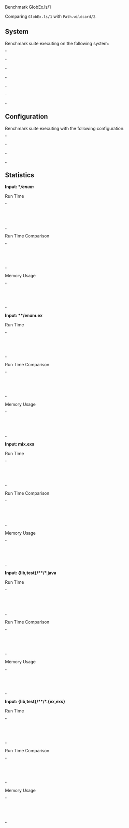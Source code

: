 Benchmark GlobEx.ls/1

Comparing `GlobEx.ls/1` with `Path.wildcard/2`.


## System

Benchmark suite executing on the following system:

<table style="width: 1%">
  <tr>
    <th style="width: 1%; white-space: nowrap">Operating System</th>
    <td>macOS</td>
  </tr><tr>
    <th style="white-space: nowrap">CPU Information</th>
    <td style="white-space: nowrap">Apple M1</td>
  </tr><tr>
    <th style="white-space: nowrap">Number of Available Cores</th>
    <td style="white-space: nowrap">8</td>
  </tr><tr>
    <th style="white-space: nowrap">Available Memory</th>
    <td style="white-space: nowrap">16 GB</td>
  </tr><tr>
    <th style="white-space: nowrap">Elixir Version</th>
    <td style="white-space: nowrap">1.14.4</td>
  </tr><tr>
    <th style="white-space: nowrap">Erlang Version</th>
    <td style="white-space: nowrap">25.3</td>
  </tr>
</table>

## Configuration

Benchmark suite executing with the following configuration:

<table style="width: 1%">
  <tr>
    <th style="width: 1%">:time</th>
    <td style="white-space: nowrap">10 s</td>
  </tr><tr>
    <th>:parallel</th>
    <td style="white-space: nowrap">1</td>
  </tr><tr>
    <th>:warmup</th>
    <td style="white-space: nowrap">2 s</td>
  </tr>
</table>

## Statistics



__Input: **/enum*__

Run Time

<table style="width: 1%">
  <tr>
    <th>Name</th>
    <th style="text-align: right">IPS</th>
    <th style="text-align: right">Average</th>
    <th style="text-align: right">Devitation</th>
    <th style="text-align: right">Median</th>
    <th style="text-align: right">99th&nbsp;%</th>
  </tr>

  <tr>
    <td style="white-space: nowrap">GlobEx.ls/1</td>
    <td style="white-space: nowrap; text-align: right">298.09</td>
    <td style="white-space: nowrap; text-align: right">3.35 ms</td>
    <td style="white-space: nowrap; text-align: right">&plusmn;38.38%</td>
    <td style="white-space: nowrap; text-align: right">3.28 ms</td>
    <td style="white-space: nowrap; text-align: right">5.22 ms</td>
  </tr>

  <tr>
    <td style="white-space: nowrap">Path.wildcard/2</td>
    <td style="white-space: nowrap; text-align: right">291.50</td>
    <td style="white-space: nowrap; text-align: right">3.43 ms</td>
    <td style="white-space: nowrap; text-align: right">&plusmn;18.44%</td>
    <td style="white-space: nowrap; text-align: right">3.35 ms</td>
    <td style="white-space: nowrap; text-align: right">5.11 ms</td>
  </tr>

</table>


Run Time Comparison

<table style="width: 1%">
  <tr>
    <th>Name</th>
    <th style="text-align: right">IPS</th>
    <th style="text-align: right">Slower</th>
  <tr>
    <td style="white-space: nowrap">GlobEx.ls/1</td>
    <td style="white-space: nowrap;text-align: right">298.09</td>
    <td>&nbsp;</td>
  </tr>

  <tr>
    <td style="white-space: nowrap">Path.wildcard/2</td>
    <td style="white-space: nowrap; text-align: right">291.50</td>
    <td style="white-space: nowrap; text-align: right">1.02x</td>
  </tr>

</table>



Memory Usage

<table style="width: 1%">
  <tr>
    <th>Name</th>
    <th style="text-align: right">Average</th>
    <th style="text-align: right">Factor</th>
  </tr>
  <tr>
    <td style="white-space: nowrap">GlobEx.ls/1</td>
    <td style="white-space: nowrap">316.23 KB</td>
    <td>&nbsp;</td>
  </tr>
    <tr>
    <td style="white-space: nowrap">Path.wildcard/2</td>
    <td style="white-space: nowrap">511.40 KB</td>
    <td>1.62x</td>
  </tr>
</table>



__Input: **/enum.ex__

Run Time

<table style="width: 1%">
  <tr>
    <th>Name</th>
    <th style="text-align: right">IPS</th>
    <th style="text-align: right">Average</th>
    <th style="text-align: right">Devitation</th>
    <th style="text-align: right">Median</th>
    <th style="text-align: right">99th&nbsp;%</th>
  </tr>

  <tr>
    <td style="white-space: nowrap">GlobEx.ls/1</td>
    <td style="white-space: nowrap; text-align: right">297.89</td>
    <td style="white-space: nowrap; text-align: right">3.36 ms</td>
    <td style="white-space: nowrap; text-align: right">&plusmn;21.89%</td>
    <td style="white-space: nowrap; text-align: right">3.31 ms</td>
    <td style="white-space: nowrap; text-align: right">5.17 ms</td>
  </tr>

  <tr>
    <td style="white-space: nowrap">Path.wildcard/2</td>
    <td style="white-space: nowrap; text-align: right">285.60</td>
    <td style="white-space: nowrap; text-align: right">3.50 ms</td>
    <td style="white-space: nowrap; text-align: right">&plusmn;18.41%</td>
    <td style="white-space: nowrap; text-align: right">3.43 ms</td>
    <td style="white-space: nowrap; text-align: right">5.18 ms</td>
  </tr>

</table>


Run Time Comparison

<table style="width: 1%">
  <tr>
    <th>Name</th>
    <th style="text-align: right">IPS</th>
    <th style="text-align: right">Slower</th>
  <tr>
    <td style="white-space: nowrap">GlobEx.ls/1</td>
    <td style="white-space: nowrap;text-align: right">297.89</td>
    <td>&nbsp;</td>
  </tr>

  <tr>
    <td style="white-space: nowrap">Path.wildcard/2</td>
    <td style="white-space: nowrap; text-align: right">285.60</td>
    <td style="white-space: nowrap; text-align: right">1.04x</td>
  </tr>

</table>



Memory Usage

<table style="width: 1%">
  <tr>
    <th>Name</th>
    <th style="text-align: right">Average</th>
    <th style="text-align: right">Factor</th>
  </tr>
  <tr>
    <td style="white-space: nowrap">GlobEx.ls/1</td>
    <td style="white-space: nowrap">326.59 KB</td>
    <td>&nbsp;</td>
  </tr>
    <tr>
    <td style="white-space: nowrap">Path.wildcard/2</td>
    <td style="white-space: nowrap">509.73 KB</td>
    <td>1.56x</td>
  </tr>
</table>



__Input: mix.exs__

Run Time

<table style="width: 1%">
  <tr>
    <th>Name</th>
    <th style="text-align: right">IPS</th>
    <th style="text-align: right">Average</th>
    <th style="text-align: right">Devitation</th>
    <th style="text-align: right">Median</th>
    <th style="text-align: right">99th&nbsp;%</th>
  </tr>

  <tr>
    <td style="white-space: nowrap">GlobEx.ls/1</td>
    <td style="white-space: nowrap; text-align: right">194.48 K</td>
    <td style="white-space: nowrap; text-align: right">5.14 &micro;s</td>
    <td style="white-space: nowrap; text-align: right">&plusmn;269.36%</td>
    <td style="white-space: nowrap; text-align: right">3.04 &micro;s</td>
    <td style="white-space: nowrap; text-align: right">26.13 &micro;s</td>
  </tr>

  <tr>
    <td style="white-space: nowrap">Path.wildcard/2</td>
    <td style="white-space: nowrap; text-align: right">112.84 K</td>
    <td style="white-space: nowrap; text-align: right">8.86 &micro;s</td>
    <td style="white-space: nowrap; text-align: right">&plusmn;130.99%</td>
    <td style="white-space: nowrap; text-align: right">6.29 &micro;s</td>
    <td style="white-space: nowrap; text-align: right">34.29 &micro;s</td>
  </tr>

</table>


Run Time Comparison

<table style="width: 1%">
  <tr>
    <th>Name</th>
    <th style="text-align: right">IPS</th>
    <th style="text-align: right">Slower</th>
  <tr>
    <td style="white-space: nowrap">GlobEx.ls/1</td>
    <td style="white-space: nowrap;text-align: right">194.48 K</td>
    <td>&nbsp;</td>
  </tr>

  <tr>
    <td style="white-space: nowrap">Path.wildcard/2</td>
    <td style="white-space: nowrap; text-align: right">112.84 K</td>
    <td style="white-space: nowrap; text-align: right">1.72x</td>
  </tr>

</table>



Memory Usage

<table style="width: 1%">
  <tr>
    <th>Name</th>
    <th style="text-align: right">Average</th>
    <th style="text-align: right">Factor</th>
  </tr>
  <tr>
    <td style="white-space: nowrap">GlobEx.ls/1</td>
    <td style="white-space: nowrap">1.25 KB</td>
    <td>&nbsp;</td>
  </tr>
    <tr>
    <td style="white-space: nowrap">Path.wildcard/2</td>
    <td style="white-space: nowrap">2.11 KB</td>
    <td>1.69x</td>
  </tr>
</table>



__Input: {lib,test}/**/*.java__

Run Time

<table style="width: 1%">
  <tr>
    <th>Name</th>
    <th style="text-align: right">IPS</th>
    <th style="text-align: right">Average</th>
    <th style="text-align: right">Devitation</th>
    <th style="text-align: right">Median</th>
    <th style="text-align: right">99th&nbsp;%</th>
  </tr>

  <tr>
    <td style="white-space: nowrap">GlobEx.ls/1</td>
    <td style="white-space: nowrap; text-align: right">290.94</td>
    <td style="white-space: nowrap; text-align: right">3.44 ms</td>
    <td style="white-space: nowrap; text-align: right">&plusmn;22.52%</td>
    <td style="white-space: nowrap; text-align: right">3.49 ms</td>
    <td style="white-space: nowrap; text-align: right">5.16 ms</td>
  </tr>

  <tr>
    <td style="white-space: nowrap">Path.wildcard/2</td>
    <td style="white-space: nowrap; text-align: right">279.23</td>
    <td style="white-space: nowrap; text-align: right">3.58 ms</td>
    <td style="white-space: nowrap; text-align: right">&plusmn;18.50%</td>
    <td style="white-space: nowrap; text-align: right">3.53 ms</td>
    <td style="white-space: nowrap; text-align: right">5.17 ms</td>
  </tr>

</table>


Run Time Comparison

<table style="width: 1%">
  <tr>
    <th>Name</th>
    <th style="text-align: right">IPS</th>
    <th style="text-align: right">Slower</th>
  <tr>
    <td style="white-space: nowrap">GlobEx.ls/1</td>
    <td style="white-space: nowrap;text-align: right">290.94</td>
    <td>&nbsp;</td>
  </tr>

  <tr>
    <td style="white-space: nowrap">Path.wildcard/2</td>
    <td style="white-space: nowrap; text-align: right">279.23</td>
    <td style="white-space: nowrap; text-align: right">1.04x</td>
  </tr>

</table>



Memory Usage

<table style="width: 1%">
  <tr>
    <th>Name</th>
    <th style="text-align: right">Average</th>
    <th style="text-align: right">Factor</th>
  </tr>
  <tr>
    <td style="white-space: nowrap">GlobEx.ls/1</td>
    <td style="white-space: nowrap">390.42 KB</td>
    <td>&nbsp;</td>
  </tr>
    <tr>
    <td style="white-space: nowrap">Path.wildcard/2</td>
    <td style="white-space: nowrap">512.29 KB</td>
    <td>1.31x</td>
  </tr>
</table>



__Input: {lib,test}/**/*.{ex,exs}__

Run Time

<table style="width: 1%">
  <tr>
    <th>Name</th>
    <th style="text-align: right">IPS</th>
    <th style="text-align: right">Average</th>
    <th style="text-align: right">Devitation</th>
    <th style="text-align: right">Median</th>
    <th style="text-align: right">99th&nbsp;%</th>
  </tr>

  <tr>
    <td style="white-space: nowrap">GlobEx.ls/1</td>
    <td style="white-space: nowrap; text-align: right">259.72</td>
    <td style="white-space: nowrap; text-align: right">3.85 ms</td>
    <td style="white-space: nowrap; text-align: right">&plusmn;36.61%</td>
    <td style="white-space: nowrap; text-align: right">3.80 ms</td>
    <td style="white-space: nowrap; text-align: right">5.48 ms</td>
  </tr>

  <tr>
    <td style="white-space: nowrap">Path.wildcard/2</td>
    <td style="white-space: nowrap; text-align: right">250.19</td>
    <td style="white-space: nowrap; text-align: right">4.00 ms</td>
    <td style="white-space: nowrap; text-align: right">&plusmn;27.53%</td>
    <td style="white-space: nowrap; text-align: right">3.91 ms</td>
    <td style="white-space: nowrap; text-align: right">5.65 ms</td>
  </tr>

</table>


Run Time Comparison

<table style="width: 1%">
  <tr>
    <th>Name</th>
    <th style="text-align: right">IPS</th>
    <th style="text-align: right">Slower</th>
  <tr>
    <td style="white-space: nowrap">GlobEx.ls/1</td>
    <td style="white-space: nowrap;text-align: right">259.72</td>
    <td>&nbsp;</td>
  </tr>

  <tr>
    <td style="white-space: nowrap">Path.wildcard/2</td>
    <td style="white-space: nowrap; text-align: right">250.19</td>
    <td style="white-space: nowrap; text-align: right">1.04x</td>
  </tr>

</table>



Memory Usage

<table style="width: 1%">
  <tr>
    <th>Name</th>
    <th style="text-align: right">Average</th>
    <th style="text-align: right">Factor</th>
  </tr>
  <tr>
    <td style="white-space: nowrap">GlobEx.ls/1</td>
    <td style="white-space: nowrap">478.94 KB</td>
    <td>&nbsp;</td>
  </tr>
    <tr>
    <td style="white-space: nowrap">Path.wildcard/2</td>
    <td style="white-space: nowrap">583.53 KB</td>
    <td>1.22x</td>
  </tr>
</table>